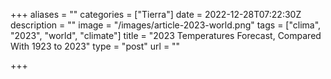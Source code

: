 +++
aliases = ""
categories = ["Tierra"]
date = 2022-12-28T07:22:30Z
description = ""
image = "/images/article-2023-world.png"
tags = ["clima", "2023", "world", "climate"]
title = "2023 Temperatures Forecast, Compared With 1923 to 2023"
type = "post"
url = ""

+++
